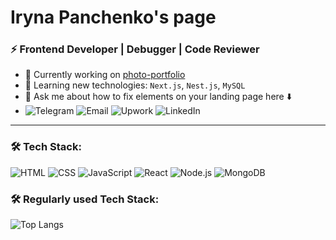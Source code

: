 # Iryna Panchenko's page 
### ⚡ **Frontend Developer** | **Debugger** | **Code Reviewer**

- 🔭 Currently working on [photo-portfolio](https://salo.li/182ef2a)
- 🌱 Learning new technologies: `Next.js`, `Nest.js`, `MySQL`  
- 💬 Ask me about how to fix elements on your landing page here ⬇️
- ![Telegram](https://img.shields.io/badge/Telegram-0088CC?style=for-the-badge&logo=telegram&logoColor=white&link=https://t.me/IraPanchI)
![Email](https://img.shields.io/badge/Email-A0522D?style=for-the-badge&logo=gmail&logoColor=white&link=mailto:3041804428puh@gmail.com)
 ![Upwork](https://img.shields.io/badge/Upwork-FFFFFF?style=for-the-badge&logo=upwork&logoColor=6FDA44&border=6FDA44)
  ![LinkedIn](https://img.shields.io/badge/LinkedIn-0A66C2?style=for-the-badge&logo=linkedin&logoColor=white&link=https://www.linkedin.com/in/iryna-panchenko-a17902273/)
 

---

### 🛠 Tech Stack:
![HTML](https://img.shields.io/badge/HTML-E34F26?style=for-the-badge&logo=html5&logoColor=white)
![CSS](https://img.shields.io/badge/CSS-1572B6?style=for-the-badge&logo=css3&logoColor=white)
![JavaScript](https://img.shields.io/badge/JavaScript-F7DF1E?style=for-the-badge&logo=javascript&logoColor=black)
![React](https://img.shields.io/badge/React-20232A?style=for-the-badge&logo=react&logoColor=61DAFB)
![Node.js](https://img.shields.io/badge/Node.js-43853D?style=for-the-badge&logo=node.js&logoColor=white)
![MongoDB](https://img.shields.io/badge/MongoDB-4EA94B?style=for-the-badge&logo=mongodb&logoColor=white)

### 🛠 Regularly used Tech Stack:
![Top Langs](https://github-readme-stats.vercel.app/api/top-langs/?username=irapanch&layout=compact&hide=php&langs_count=5&theme=github)





